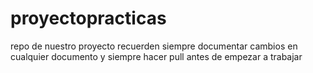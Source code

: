 # proyectopracticas
repo de nuestro proyecto
recuerden siempre documentar cambios en cualquier documento
y siempre hacer pull antes de empezar a trabajar

